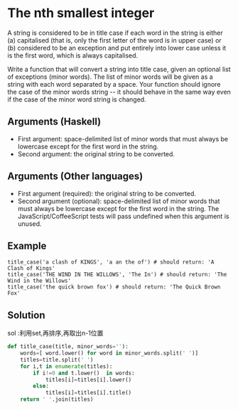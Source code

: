 # The nth smallest integer
A string is considered to be in title case if each word in the string is either (a) capitalised (that is, only the first letter of the word is in upper case) or (b) considered to be an exception and put entirely into lower case unless it is the first word, which is always capitalised.</br>

Write a function that will convert a string into title case, given an optional list of exceptions (minor words). The list of minor words will be given as a string with each word separated by a space. Your function should ignore the case of the minor words string -- it should behave in the same way even if the case of the minor word string is changed.</br>


## Arguments (Haskell)

<ul>
    <li>First argument: space-delimited list of minor words that must always be lowercase except for the first word in the string.</li>
    <li>Second argument: the original string to be converted.</li>
</ul>

## Arguments (Other languages)

<ul>
    <li>First argument (required): the original string to be converted.</li>
    <li>Second argument (optional): space-delimited list of minor words that must always be lowercase except for the first word in the string. The JavaScript/CoffeeScript tests will pass undefined when this argument is unused.</li>
</ul>


## Example

```
title_case('a clash of KINGS', 'a an the of') # should return: 'A Clash of Kings'
title_case('THE WIND IN THE WILLOWS', 'The In') # should return: 'The Wind in the Willows'
title_case('the quick brown fox') # should return: 'The Quick Brown Fox'
```

## Solution

sol :利用set,再排序,再取出n-1位置

```python 
def title_case(title, minor_words=''):
    words=[ word.lower() for word in minor_words.split(' ')]
    titles=title.split(' ')
    for i,t in enumerate(titles):
        if i!=0 and t.lower()  in words:
            titles[i]=titles[i].lower()
        else:
            titles[i]=titles[i].title()
    return ' '.join(titles) 
```
